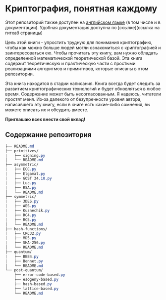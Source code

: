 # Криптография, понятная каждому

Этот репозиторий также доступен на [английском языке](readme.md) (в том числе и в документации).
Удобная документация доступна по [ссылке](ссылка на гитхаб страницы)

Цель этой книги - упростить трудную для понимания криптографию, чтобы как можно больше людей могли ознакомиться с криптографией и заинтересоваться ею. Чтобы прочитать эту книгу, вам нужно обладать определенной математической теоретической базой. Эта книга содержит теоретическую и практическую части с простыми реализациями алгоритмов и примитивов, которые описаны в этом репозитории.

Эта книга находится в стадии написания. Книга всегда будет следить за развитием криптографических технологий и будет обновляться в любое время. Содержание может быть несогласованным. Я надеюсь, читатели простят меня. Из-за далекого от безупречности уровня автора, написавшего эту книгу, если в книге есть какие-либо сомнения, вы можете описать их и обсудить вместе.

**Приглашаю всех внести свой вклад!**

## Содержание репозитория

```css
├── README.md
├── primitives/
|   ├── signing.py
│   └── README.md
├── asymmetric/
|   ├── ECC.py
|   ├── Elgamal.py
|   ├── GOST 34.10.py
|   ├── Luc.py
|   ├── RSA.py
│   └── README.md
├── symmetric/
|   ├── 3DES.py
|   ├── AES.py
|   ├── Kuznechik.py
|   ├── RC4.py
|   ├── RC5.py
│   └── README.md
├── hash-functions/
|   ├── CRC32.py
|   ├── MD5.py
|   ├── SHA-256.py
│   └── README.md
├── quantum/
|   ├── BB84.py
|   ├── Bennet.py
│   └── README.md
└── post-quantum/
    ├── error-code-based.py
    ├── esogeny-based.py
    ├── hash-based.py
    ├── lattice-based.py
    └── README.md
```
